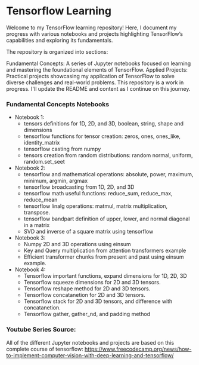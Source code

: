 # Tensorflow Learning

Welcome to my TensorFlow learning repository! Here, I document my progress with various notebooks and projects highlighting TensorFlow’s capabilities and exploring its fundamentals.

The repository is organized into sections:

Fundamental Concepts: A series of Jupyter notebooks focused on learning and mastering the foundational elements of TensorFlow.
Applied Projects: Practical projects showcasing my application of TensorFlow to solve diverse challenges and real-world problems.
This repository is a work in progress. I'll update the README and content as I continue on this journey.

### Fundamental Concepts Notebooks
- Notebook 1:
   * tensors definitions for 1D, 2D, and 3D, boolean, string, shape and dimensions
   * tensorflow functions for tensor creation: zeros, ones, ones_like, identity_matrix
   * tensorflow casting from numpy
   * tensors creation from random distributions: random normal, uniform, random.set_seet
- Notebook 2:
   * tensorflow and mathematical operations: absolute, power, maximum, minimum, argmin, argmax
   * tensorflow broadcasting from 1D, 2D, and 3D
   * tensorflow math useful functions: reduce_sum, reduce_max, reduce_mean
   * tensorflow linalg operations: matmul, matrix multiplication, transpose.
   * tensorflow bandpart definition of upper, lower, and normal diagonal in a matrix
   * SVD and inverse of a square matrix using tensorflow
 - Notebook 3:
   * Numpy 2D and 3D operations using einsum
   * Key and Query multiplication from attention transformers example
   * Efficient transformer chunks from present and past using einsum example.
 - Notebook 4:
   * Tensorflow important functions, expand dimensions for 1D, 2D, 3D
   * Tensorflow squeeze dimensions for 2D and 3D tensors.
   * Tensorflow reshape method for 2D and 3D tensors.
   * Tensorflow concatanetion for 2D and 3D tensors.
   * Tensorflow stack for 2D and 3D tensors, and difference with concatanetion.
   * Tensorflow gather, gather_nd, and padding method

### Youtube Series Source:
All of the different Jupyter notebooks and projects are based on this complete course of tensorflow:
https://www.freecodecamp.org/news/how-to-implement-computer-vision-with-deep-learning-and-tensorflow/
